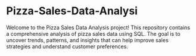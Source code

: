 # Pizza-Sales-Data-Analysi
Welcome to the Pizza Sales Data Analysis project! This repository contains a comprehensive analysis of pizza sales data using SQL. The goal is to uncover trends, patterns, and insights that can help improve sales strategies and understand customer preferences.
